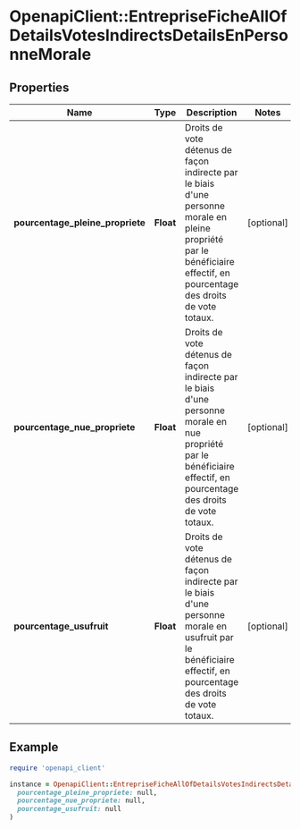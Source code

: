 # OpenapiClient::EntrepriseFicheAllOfDetailsVotesIndirectsDetailsEnPersonneMorale

## Properties

| Name | Type | Description | Notes |
| ---- | ---- | ----------- | ----- |
| **pourcentage_pleine_propriete** | **Float** | Droits de vote détenus de façon indirecte par le biais d&#39;une personne morale en pleine propriété par le bénéficiaire effectif, en pourcentage des droits de vote totaux. | [optional] |
| **pourcentage_nue_propriete** | **Float** | Droits de vote détenus de façon indirecte par le biais d&#39;une personne morale en nue propriété par le bénéficiaire effectif, en pourcentage des droits de vote totaux. | [optional] |
| **pourcentage_usufruit** | **Float** | Droits de vote détenus de façon indirecte par le biais d&#39;une personne morale en usufruit par le bénéficiaire effectif, en pourcentage des droits de vote totaux. | [optional] |

## Example

```ruby
require 'openapi_client'

instance = OpenapiClient::EntrepriseFicheAllOfDetailsVotesIndirectsDetailsEnPersonneMorale.new(
  pourcentage_pleine_propriete: null,
  pourcentage_nue_propriete: null,
  pourcentage_usufruit: null
)
```

